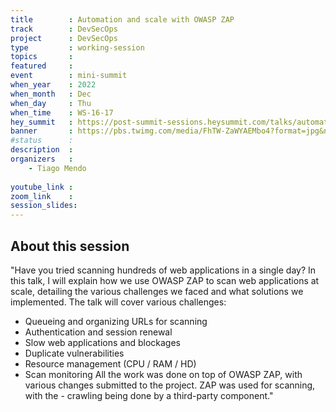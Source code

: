 ```yaml
---
title        : Automation and scale with OWASP ZAP
track        : DevSecOps
project      : DevSecOps
type         : working-session
topics       : 
featured     :
event        : mini-summit
when_year    : 2022
when_month   : Dec
when_day     : Thu
when_time    : WS-16-17
hey_summit   : https://post-summit-sessions.heysummit.com/talks/automation-and-scale-with-owasp-zap/
banner       : https://pbs.twimg.com/media/FhTW-ZaWYAEMbo4?format=jpg&name=medium
#status      : 
description  :
organizers   :
    - Tiago Mendo
     
youtube_link : 
zoom_link    : 
session_slides:
---
```




## About this session
"Have you tried scanning hundreds of web applications in a single day?
In this talk, I will explain how we use OWASP ZAP to scan web applications at scale, detailing the various challenges we faced and what solutions we implemented.
The talk will cover various challenges:
- Queueing and organizing URLs for scanning
- Authentication and session renewal
- Slow web applications and blockages
- Duplicate vulnerabilities
- Resource management (CPU / RAM / HD)
- Scan monitoring
All the work was done on top of OWASP ZAP, with various changes submitted to the project. ZAP was used for scanning, with the - crawling being done by a third-party component."
